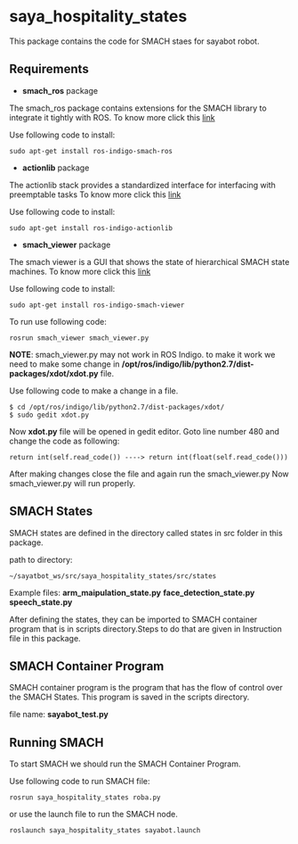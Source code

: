 # saya_hospitality_states #

 This package contains the code for SMACH staes for sayabot robot.

## Requirements ##

* __smach_ros__ package

The smach_ros package contains extensions for the SMACH library to integrate it tightly with ROS.
To know more click this [link](http://wiki.ros.org/smach_ros) 

Use following code to install:

    sudo apt-get install ros-indigo-smach-ros

* __actionlib__ package

The actionlib stack provides a standardized interface for interfacing with preemptable tasks
To know more click this [link](http://wiki.ros.org/actionlib) 

Use following code to install:

    sudo apt-get install ros-indigo-actionlib

* __smach_viewer__ package

The smach viewer is a GUI that shows the state of hierarchical SMACH state machines.
To know more click this [link](http://wiki.ros.org/smach_viewer) 

Use following code to install:

    sudo apt-get install ros-indigo-smach-viewer

To run use following code:

    rosrun smach_viewer smach_viewer.py 

__NOTE__: smach_viewer.py may not work in ROS Indigo. to make it work we need to make some change in __/opt/ros/indigo/lib/python2.7/dist-packages/xdot/xdot.py__ file.

Use following code to make a change in a file.

    $ cd /opt/ros/indigo/lib/python2.7/dist-packages/xdot/
    $ sudo gedit xdot.py

Now __xdot.py__ file will be opened in gedit editor.
Goto line number 480 and change the code as following:

    return int(self.read_code()) ----> return int(float(self.read_code())) 

After making changes close the file and again run the smach_viewer.py
Now smach_viewer.py will run properly.

## SMACH States ##

SMACH states are defined in the directory called states in src folder in this package.

path to directory:

    ~/sayatbot_ws/src/saya_hospitality_states/src/states

Example files:
__arm_maipulation_state.py__
__face_detection_state.py__
__speech_state.py__ 


After defining the states, they can be imported to SMACH container program that is in scripts directory.Steps to do that are given in Instruction file in this package.

## SMACH  Container Program ##

SMACH container program is the program that has the flow of control over the SMACH States. This program is saved in the scripts directory.

file name: __sayabot_test.py__ 

## Running SMACH ##

To start SMACH we should run the SMACH Container Program.

Use following code to run SMACH file:

    rosrun saya_hospitality_states roba.py

or use the launch file to run the SMACH node.

    roslaunch saya_hospitality_states sayabot.launch
 


